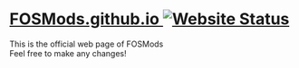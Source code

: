 # [FOSMods.github.io ![Website Status](https://img.shields.io/website?style=for-the-badge&url=https%3A%2F%2Ffosmods.github.io%2F)](https://fosmods.github.io)
This is the official web page of FOSMods  
Feel free to make any changes!
